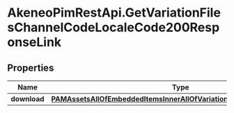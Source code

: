 # AkeneoPimRestApi.GetVariationFilesChannelCodeLocaleCode200ResponseLink

## Properties

Name | Type | Description | Notes
------------ | ------------- | ------------- | -------------
**download** | [**PAMAssetsAllOfEmbeddedItemsInnerAllOfVariationFilesInnerLinkDownload**](PAMAssetsAllOfEmbeddedItemsInnerAllOfVariationFilesInnerLinkDownload.md) |  | [optional] 


